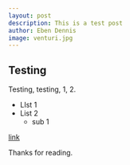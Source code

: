 ```yaml
---
layout: post
description: This is a test post
author: Eben Dennis
image: venturi.jpg
---
```


## Testing

Testing, testing, 1, 2.

- LIst 1
- List 2
	- sub 1

[link](http://www.powerfeelgolf.com)

Thanks for reading.
